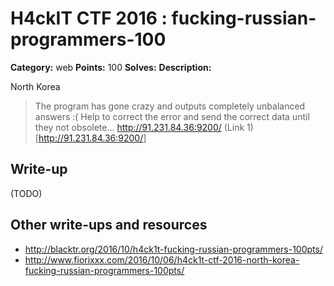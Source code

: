 # H4ckIT CTF 2016 : fucking-russian-programmers-100

**Category:** web
**Points:** 100
**Solves:**
**Description:**

North Korea

> The program has gone crazy and outputs completely unbalanced answers :( Help to correct the error and send the correct data until they not obsolete...  <http://91.231.84.36:9200/> (Link 1)[<http://91.231.84.36:9200/>]

## Write-up

(TODO)

## Other write-ups and resources

* http://blacktr.org/2016/10/h4ck1t-fucking-russian-programmers-100pts/
* http://www.fiorixxx.com/2016/10/06/h4ck1t-ctf-2016-north-korea-fucking-russian-programmers-100pts/
